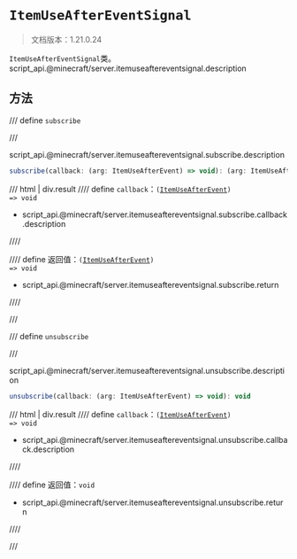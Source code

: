 # `ItemUseAfterEventSignal`

> 文档版本：1.21.0.24

`ItemUseAfterEventSignal`类。script_api.@minecraft/server.itemuseaftereventsignal.description

## 方法

/// define
`subscribe`


///

script_api.@minecraft/server.itemuseaftereventsignal.subscribe.description

```js
subscribe(callback: (arg: ItemUseAfterEvent) => void): (arg: ItemUseAfterEvent) => void
```

/// html | div.result
//// define
`callback`：<code>(<a href="../itemuseafterevent/">ItemUseAfterEvent</a>) =&gt; void</code>

- script_api.@minecraft/server.itemuseaftereventsignal.subscribe.callback.description


////

//// define
返回值：<code>(<a href="../itemuseafterevent/">ItemUseAfterEvent</a>) =&gt; void</code>

- script_api.@minecraft/server.itemuseaftereventsignal.subscribe.return


////

///


/// define
`unsubscribe`


///

script_api.@minecraft/server.itemuseaftereventsignal.unsubscribe.description

```js
unsubscribe(callback: (arg: ItemUseAfterEvent) => void): void
```

/// html | div.result
//// define
`callback`：<code>(<a href="../itemuseafterevent/">ItemUseAfterEvent</a>) =&gt; void</code>

- script_api.@minecraft/server.itemuseaftereventsignal.unsubscribe.callback.description


////

//// define
返回值：`void`

- script_api.@minecraft/server.itemuseaftereventsignal.unsubscribe.return


////

///

